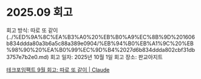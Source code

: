 # 2025.09 회고

회고 방식: 따로 또 같이 (../%ED%9A%8C%EA%B3%A0%20%EB%B0%A9%EC%8B%9D%201606b834ddda80a3b6a5c88a389e0904/%EB%94%B0%EB%A1%9C%20%EB%98%90%20%EA%B0%99%EC%9D%B4%2027d6b834ddda802cbf31db3757e7b2e0.md)
회고 일자: 2025년 10월 1일
회고 장소: 판교아지트

[테크포임팩트 9월 회고: 따로 또 같이 | Claude](https://claude.ai/public/artifacts/8266646d-34bb-4dfe-b8b3-f2b97dc8f0c3)